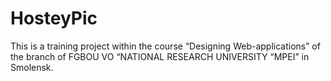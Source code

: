 # HosteyPic

This is a training project within the course “Designing Web-applications” of the branch of FGBOU VO “NATIONAL RESEARCH UNIVERSITY “MPEI” in Smolensk.